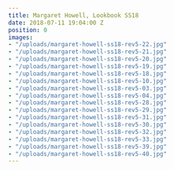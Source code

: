 ```yaml
---
title: Margaret Howell, Lookbook SS18
date: 2018-07-11 19:04:00 Z
position: 0
images:
- "/uploads/margaret-howell-ss18-rev5-22.jpg"
- "/uploads/margaret-howell-ss18-rev5-21.jpg"
- "/uploads/margaret-howell-ss18-rev5-20.jpg"
- "/uploads/margaret-howell-ss18-rev5-19.jpg"
- "/uploads/margaret-howell-ss18-rev5-18.jpg"
- "/uploads/margaret-howell-ss18-rev5-10.jpg"
- "/uploads/margaret-howell-ss18-rev5-03.jpg"
- "/uploads/margaret-howell-ss18-rev5-04.jpg"
- "/uploads/margaret-howell-ss18-rev5-28.jpg"
- "/uploads/margaret-howell-ss18-rev5-29.jpg"
- "/uploads/margaret-howell-ss18-rev5-31.jpg"
- "/uploads/margaret-howell-ss18-rev5-30.jpg"
- "/uploads/margaret-howell-ss18-rev5-32.jpg"
- "/uploads/margaret-howell-ss18-rev5-33.jpg"
- "/uploads/margaret-howell-ss18-rev5-39.jpg"
- "/uploads/margaret-howell-ss18-rev5-40.jpg"
---
```


